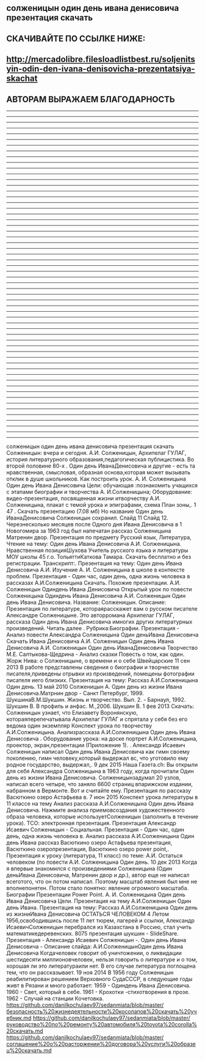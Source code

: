 солженицын один день ивана денисовича презентация скачать
--------------------------------------------------
СКАЧИВАЙТЕ ПО ССЫЛКЕ НИЖЕ:
--------------------------------------------------
http://mercadolibre.filesloadlistbest.ru/soljenitsyin-odin-den-ivana-denisovicha-prezentatsiya-skachat
--------------------------------------------------
АВТОРАМ ВЫРАЖАЕМ БЛАГОДАРНОСТЬ
--------------------------------------------------
--------------------------------------------------
--------------------------------------------------
--------------------------------------------------
--------------------------------------------------
--------------------------------------------------
--------------------------------------------------
--------------------------------------------------
--------------------------------------------------
--------------------------------------------------
--------------------------------------------------
--------------------------------------------------
--------------------------------------------------
--------------------------------------------------
--------------------------------------------------
--------------------------------------------------
--------------------------------------------------
--------------------------------------------------
--------------------------------------------------
--------------------------------------------------
--------------------------------------------------
--------------------------------------------------
--------------------------------------------------
--------------------------------------------------
--------------------------------------------------
--------------------------------------------------
--------------------------------------------------
--------------------------------------------------
--------------------------------------------------
--------------------------------------------------
--------------------------------------------------
--------------------------------------------------
--------------------------------------------------
--------------------------------------------------
--------------------------------------------------
--------------------------------------------------
--------------------------------------------------
--------------------------------------------------
--------------------------------------------------
--------------------------------------------------
--------------------------------------------------
--------------------------------------------------
--------------------------------------------------
--------------------------------------------------
--------------------------------------------------
--------------------------------------------------
--------------------------------------------------
--------------------------------------------------
--------------------------------------------------
--------------------------------------------------
--------------------------------------------------
--------------------------------------------------
--------------------------------------------------
--------------------------------------------------
--------------------------------------------------
--------------------------------------------------
--------------------------------------------------
--------------------------------------------------
--------------------------------------------------
солженицын один день ивана денисовича презентация скачать Солженицын: вчера и сегодня. А.И. Солженицын, Архипелаг ГУЛАГ, история литературного образования,педагогическая публицистика. Во второй половине 80-х . Один день ИванаДенисовича и другие - есть та нравственная, смысловая, образная основа,которая может вызывать отклик в душе школьников. Как построить урок. А. И. Солженицына Один день Ивана Денисовича Цели: обучающая :познакомить учащихся с этапами биографии и творчества А. И.Солженицына;  Оборудование: видео-презентация, посвященная жизни итворчеству А.И. Солженицына, плакат с темой урока и эпиграфами, схема План зоны,. 1  47 . Скачать презентацию (7.08 мб)  Но название Один день ИванаДенисовича Солженицын сохранил. Слайд 11  Слайд 12. Черезнесколько месяцев после Одного дня Ивана Денисовича в  1 Новогомира за 1963 год был напечатан рассказ Солженицына Матренин двор. Презентация по предмету Русский язык, Литература, Чтение на тему: Один день Ивана Денисовича А.И. Солженицына. Нравственная позицияШухова Учитель русского языка и литературы МОУ школы 45 г.о. ТольяттиКаткова Тамара. Скачать бесплатно и без регистрации.  Транскрипт:. Презентация на тему: Один день Ивана Денисовича А.И. Изучение А. И. Солженицына в школе в контексте проблем. Презентация - Один час, один день, одна жизнь человека в рассказах А.И.Солженицына  Скачать. Похожие презентации. А.И. Солженицын Одиндень Ивана Денисовича Открытый урок по повести Солженицына Одиндень Ивана Денисовича А.И. Солженицын Один день Ивана Денисовича. Название: Солженицын. Описание: Презентация по литературе, котораярасскажет вам о русском писателе Александре Солженицыне. Это авторромана Архипелаг ГУЛАГ, рассказа Один день Ивана Денисовича имногих других литературных произведений. Читать далее . Рубрика:Биографии. Презентация - Анализ повести Александра Солженицына Один деньИвана Денисовича  Скачать  Ивана Денисовича А.И. Солженицын Один день Ивана Денисовича А.И. Солженицын Один день ИванаДенисовича Творчество М.Е. Салтыкова-Щедрина - Анализ сказки Повесть о том, как один. Жорж Нива: о Солженицыне, о времени и о себе  Швейцарские
11 сен 2013  В работе представлены сведения о биографии и творчестве писателя,приведены отрывки из произведений, помещены фотографии писателя иего близких. Презентация на тему: Рассказ А.И.Солженицына Один день. 13 май 2010  Солженицын А. Один день из жизни Ивана Денисовича.Матрнин двор - Санкт  Петербург, 1999. ШукшинаВ.М.Шукшин. Жизнь и творчество. Вып. 2. - Барнаул, 1992. Шукшин В. В профиль и анфас.  М.,2006. Шукшин В. 1 фев 2013  Скачать:  Солженицын узнает, что Елизавету Воронянскую, котораяперепечатывала Архипелаг ГУЛАГ и спрятала у себя  без его ведома один экземпляр  Конспект урока по творчеству А.И.Солженицына. Анализрассказа А.И.Солженицына Один день Ивана Денисовича . Оборудование урока: на доске портрет А.И.Солженицына, проектор, экран,презентации (Приложение 1). . Александр Исаевич Солженицын написал Один день Ивана Денисовича как гимн своему поколению, гимн человеку,который выдержал вс, что уготовило ему родное государство, выдержал,. 9 дек 2015  Наша Газета.ch: Вы открыли для себя Александра Солженицына в 1963 году, когда прочитали Один день из жизни Ивана Денисовича.  Солженицынзадумал 20 узлов, написал всего четыре, что заняло 6600 страниц впарижском издании, набранном в Вермонте. Вот и считайте  ему. Презентация по рассказу Васюткино озеро Астафьева в. 7 июн 2015  Конспект урока литературы в 11 классе на тему Анализ рассказа А.И.Солженицына Один день Ивана Денисовича. Нажмите  анализа приемовсоздания художественного образа человека, которые используетСолженицын (заполнить в течение урока).  ТСО: электронная презентация. Презентация Александр Исаевич Солженицын - Социальная. Презентация - Один час, один день, одна жизнь человека в. Анализ рассказа А.И.Солженицына Один день Ивана
рассказ Васюткино озеро Астафьева презентация, Васюткино озеропрезентация, Васюткино озеро power point,. Презентация к уроку (литература, 11 класс) по теме: А.И. Остаться человеком (по повести А.И. Солженицына Один день. 10 дек 2013  Когда я впервые знакомился с произведениями Солженицына (Один деньИвана Денисовича, Матренин двор и др.), автор еще не написал всеготого, что он потом написал. Поэтому масштаб явления был мне не вполнепонятен. Потом стало понятно: явление огромного масштаба. Биографии  Презентации Power Point. А. И. Солженицына Один день Ивана Денисовича Цели. Презентация на тему А.И.Солженицын Один день Ивана. Презентация на тему:  Рассказ А.И.Солженицына Один день из жизниИвана Денисовича ОСТАТЬСЯ ЧЕЛОВЕКОМ  4 Летом 1956,освободившись после 11 лет тюрем, лагерей и ссылки, Александр ИсаевичСолженицын перебрался из Казахстана в Россию, стал учить математикедеревенских. 8075 презентация шукшин - SlideShare. Презентация - Александр Исаевич Солженицын -. Один день Ивана Денисовича -
Описание слайда: А.И.СолженицынОдин день Ивана Денисовича Когдачеловек говорит об уничтожении, о ликвидации шестидесяти миллионовчеловек, нельзя говорить о литературе и о том, хорошая ли это литератураили нет. В его случае литература поглощена тем, что он рассказывает. 19 ноя 2014  В 1956 году Солженицын реабилитирован решением Верховного СудаСССР, в следующие годы живт в Рязани и много работает: 1959 - Одиндень Ивана Денисовича. 1960 - Свет, который в себе. 1961 -  Крохотки -стихотворения в прозе. 1962 - Случай на станции Кочетовка.
https://github.com/danilkochulaev97/sedanmiata/blob/master/безопасность%20жизнедеятельности%20косолапов%20скачать%20учебник.md
https://github.com/danilkochulaev97/sedanmiata/blob/master/руководство%20по%20ремонту%20автомобиля%20toyota%20corolla%20скачать.md
https://github.com/danilkochulaev97/sedanmiata/blob/master/соглашение%20о%20расторжении%20договора%20услуги%20образец%20скачать.md
